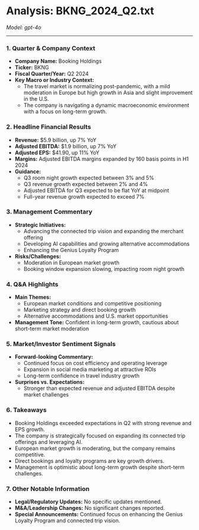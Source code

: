 # Analysis: BKNG_2024_Q2.txt

*Model: gpt-4o*

---

### 1. Quarter & Company Context
- **Company Name:** Booking Holdings
- **Ticker:** BKNG
- **Fiscal Quarter/Year:** Q2 2024
- **Key Macro or Industry Context:**
  - The travel market is normalizing post-pandemic, with a mild moderation in Europe but high growth in Asia and slight improvement in the U.S.
  - The company is navigating a dynamic macroeconomic environment with a focus on long-term growth.

### 2. Headline Financial Results
- **Revenue:** $5.9 billion, up 7% YoY
- **Adjusted EBITDA:** $1.9 billion, up 7% YoY
- **Adjusted EPS:** $41.90, up 11% YoY
- **Margins:** Adjusted EBITDA margins expanded by 160 basis points in H1 2024
- **Guidance:**
  - Q3 room night growth expected between 3% and 5%
  - Q3 revenue growth expected between 2% and 4%
  - Adjusted EBITDA for Q3 expected to be flat YoY at midpoint
  - Full-year revenue growth expected to exceed 7%

### 3. Management Commentary
- **Strategic Initiatives:**
  - Advancing the connected trip vision and expanding the merchant offering
  - Developing AI capabilities and growing alternative accommodations
  - Enhancing the Genius Loyalty Program
- **Risks/Challenges:**
  - Moderation in European market growth
  - Booking window expansion slowing, impacting room night growth

### 4. Q&A Highlights
- **Main Themes:**
  - European market conditions and competitive positioning
  - Marketing strategy and direct booking growth
  - Alternative accommodations and U.S. market opportunities
- **Management Tone:** Confident in long-term growth, cautious about short-term market moderation

### 5. Market/Investor Sentiment Signals
- **Forward-looking Commentary:**
  - Continued focus on cost efficiency and operating leverage
  - Expansion in social media marketing at attractive ROIs
  - Long-term confidence in travel industry growth
- **Surprises vs. Expectations:**
  - Stronger than expected revenue and adjusted EBITDA despite market challenges

### 6. Takeaways
- Booking Holdings exceeded expectations in Q2 with strong revenue and EPS growth.
- The company is strategically focused on expanding its connected trip offerings and leveraging AI.
- European market growth is moderating, but the company remains competitive.
- Direct bookings and loyalty programs are key growth drivers.
- Management is optimistic about long-term growth despite short-term challenges.

### 7. Other Notable Information
- **Legal/Regulatory Updates:** No specific updates mentioned.
- **M&A/Leadership Changes:** No significant changes reported.
- **Special Announcements:** Continued focus on enhancing the Genius Loyalty Program and connected trip vision.
